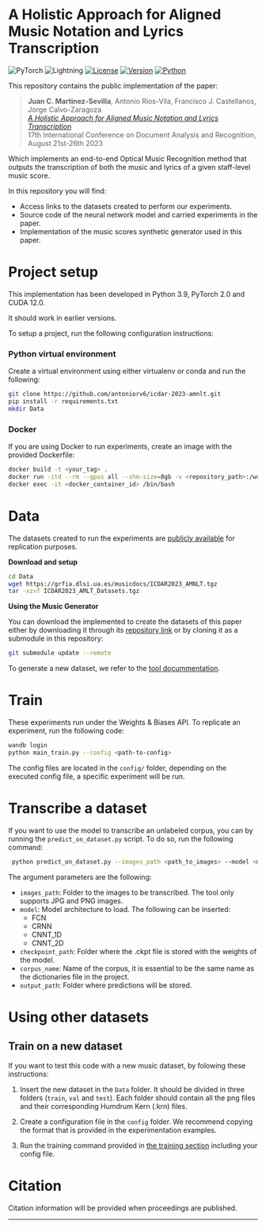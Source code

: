 # A Holistic Approach for Aligned Music Notation and Lyrics Transcription

![PyTorch](https://img.shields.io/badge/PyTorch-%23EE4C2C.svg?style=flat&logo=PyTorch&logoColor=white) ![Lightning](https://img.shields.io/badge/-Lightning-792ee5?logo=pytorchlightning&logoColor=white)
[![License](https://img.shields.io/static/v1?label=License&message=MIT&color=blue)]() [![Version](https://img.shields.io/static/v1?label=Version&message=1.0&color=)]() [![Python](https://img.shields.io/static/v1?label=Python&message=3.9&color=blue)]()

This repository contains the public implementation of the paper:

>**Juan C. Martinez-Sevilla**, Antonio Ríos-Vila, Francisco J. Castellanos, Jorge Calvo-Zaragoza<br />
  *[A Holistic Approach for Aligned Music Notation and Lyrics Transcription](https://zenodo.org/record/6573248)*<br />
  17th International Conference on Document Analysis and Recognition, August 21st-26th 2023

Which implements an end-to-end Optical Music Recognition method that outputs the transcription of both the music and lyrics of a given staff-level music score.

In this repository you will find:

- Access links to the datasets created to perform our experiments.
- Source code of the neural network model and carried experiments in the paper.
- Implementation of the music scores synthetic generator used in this paper. 

# Project setup
This implementation has been developed in Python 3.9, PyTorch 2.0 and CUDA 12.0. 

It should work in earlier versions.

To setup a project, run the following configuration instructions:

### Python virtual environment

Create a virtual environment using either virtualenv or conda and run the following:

```sh
git clone https://github.com/antoniorv6/icdar-2023-amnlt.git
pip install -r requirements.txt
mkdir Data
```

### Docker
If you are using Docker to run experiments, create an image with the provided Dockerfile:

```sh
docker build -t <your_tag> .
docker run -itd --rm --gpus all --shm-size=8gb -v <repository_path>:/workspace/ <image_tag>
docker exec -it <docker_container_id> /bin/bash
```

# Data

The datasets created to run the experiments are [publicly available](https://grfia.dlsi.ua.es/musicdocs/ICDAR2023_AMNLT.tgz) for replication purposes. 

**Download and setup**

```sh
cd Data
wget https://grfia.dlsi.ua.es/musicdocs/ICDAR2023_AMNLT.tgz
tar -xzvf ICDAR2023_AMLT_Datasets.tgz
```
**Using the Music Generator**

You can download the implemented to create the datasets of this paper either by downloading it through its [repository link](https://github.com/JuanCarlosMartinezSevilla/ICDAR-23-AMNLT-Music-Generator.git) or by cloning it as a submodule in this repository:

```sh
git submodule update --remote
```
To generate a new dataset, we refer to the [tool docummentation](https://github.com/JuanCarlosMartinezSevilla/ICDAR-23-AMNLT-Music-Generator/blob/main/README.md).

# Train
These experiments run under the Weights & Biases API. To replicate an experiment, run the following code:

```sh
wandb login
python main_train.py --config <path-to-config>
```
The config files are located in the ```config/``` folder, depending on the executed config file, a specific experiment will be run.

# Transcribe a dataset
If you want to use the model to transcribe an unlabeled corpus, you can by running the ``predict_on_dataset.py`` script. To do so, run the following command:

```sh
 python predict_on_dataset.py --images_path <path_to_images> --model <model_name> --checkpoint_path <checkpoint_path> --corpus_name <name_of_the_corpus> --output_path <ouptut_folder_path>
```
The argument parameters are the following:

* ``images_path``: Folder to the images to be transcribed. The tool only supports JPG and PNG images.
* ``model``: Model architecture to load. The following can be inserted:
  * FCN
  * CRNN
  * CNNT_1D
  * CNNT_2D
* ``checkpoint_path``: Folder where the .ckpt file is stored with the weights of the model.
* ``corpus_name``: Name of the corpus, it is essential to be the same name as the dictionaries file in the project.
* ``output_path``: Folder where predictions will be stored.

# Using other datasets

## Train on a new dataset

If you want to test this code with a new music dataset, by folowing these instructions:

1. Insert the new dataset in the ```Data``` folder. It should be divided in three folders (```train```, ```val``` and ```test```). Each folder should contain all the png files and their corresponding Humdrum Kern (.krn) files.

2. Create a configuration file in the ```config``` folder. We recommend copying the format that is provided in the experimentation examples.

3. Run the training command provided in [the training section](#train) including your config file.


# Citation

Citation information will be provided when proceedings are published.

----
